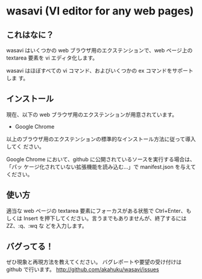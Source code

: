 wasavi (VI editor for any web pages)
====================================

これはなに？
------------

wasavi はいくつかの web ブラウザ用のエクステンションで、web ページ上の textarea 
要素を vi エディタ化します。

wasavi はほぼすべての vi コマンド、およびいくつかの ex コマンドをサポートしま
す。



インストール
------------

現在、以下の web ブラウザ用のエクステンションが用意されています。

* Google Chrome

以上のブラウザ用のエクステンションの標準的なインストール方法に従って導入してく
ださい。

Google Chrome において、github に公開されているソースを実行する場合は、「パッ
ケージ化されていない拡張機能を読み込む...」で manifest.json を与えてください。



使い方
------

適当な web ページの textarea 要素にフォーカスがある状態で Ctrl+Enter、もしくは
Insert を押下してください。言うまでもありませんが、終了するには ZZ、:q、:wq な
どを入力します。



バグってる！
------------

ぜひ現象と再現方法を教えてください。
バグレポートや要望の受け付けは github で行います。
<http://github.com/akahuku/wasavi/issues>
